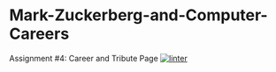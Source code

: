 # Mark-Zuckerberg-and-Computer-Careers
Assignment #4: Career and Tribute Page
 [![linter](https://github.com/Charlie-Dumpit-Jr/Mark-Zuckerberg-and-Computer-Careers/workflows/linter/badge.svg)](https://github.com/marketplace/actions/super-linter)
